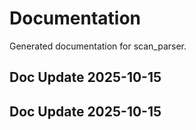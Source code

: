 # Documentation

Generated documentation for scan_parser.

## Doc Update 2025-10-15

## Doc Update 2025-10-15
